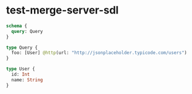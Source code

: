 # test-merge-server-sdl

```graphql @schema
schema {
  query: Query
}

type Query {
  foo: [User] @http(url: "http://jsonplaceholder.typicode.com/users")
}

type User {
  id: Int
  name: String
}
```
